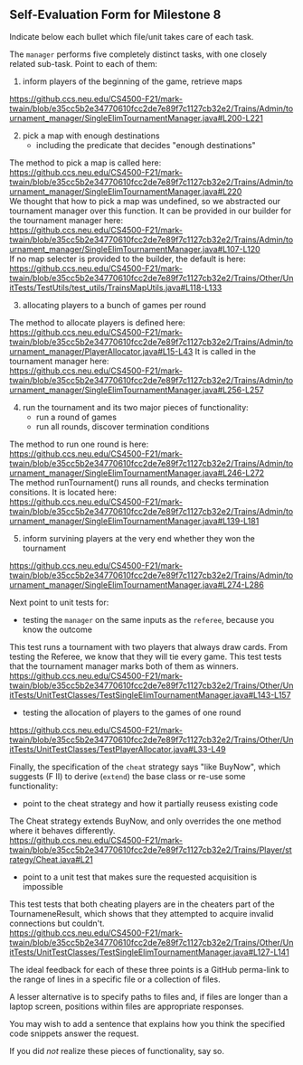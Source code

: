 ## Self-Evaluation Form for Milestone 8

Indicate below each bullet which file/unit takes care of each task.

The `manager` performs five completely distinct tasks, with one
closely related sub-task. Point to each of them:  

1. inform players of the beginning of the game, retrieve maps

https://github.ccs.neu.edu/CS4500-F21/mark-twain/blob/e35cc5b2e34770610fcc2de7e89f7c1127cb32e2/Trains/Admin/tournament_manager/SingleElimTournamentManager.java#L200-L221

2. pick a map with enough destinations
	- including the predicate that decides "enough destinations"

The method to pick a map is called here:  
https://github.ccs.neu.edu/CS4500-F21/mark-twain/blob/e35cc5b2e34770610fcc2de7e89f7c1127cb32e2/Trains/Admin/tournament_manager/SingleElimTournamentManager.java#L220  
We thought that how to pick a map was undefined, so we abstracted our tournament manager over this function. It can be provided in our builder for the tournament manager here:  
https://github.ccs.neu.edu/CS4500-F21/mark-twain/blob/e35cc5b2e34770610fcc2de7e89f7c1127cb32e2/Trains/Admin/tournament_manager/SingleElimTournamentManager.java#L107-L120  
If no map selecter is provided to the builder, the default is here:  
https://github.ccs.neu.edu/CS4500-F21/mark-twain/blob/e35cc5b2e34770610fcc2de7e89f7c1127cb32e2/Trains/Other/UnitTests/TestUtils/test_utils/TrainsMapUtils.java#L118-L133


3. allocating players to a bunch of games per round  

The method to allocate players is defined here:  
https://github.ccs.neu.edu/CS4500-F21/mark-twain/blob/e35cc5b2e34770610fcc2de7e89f7c1127cb32e2/Trains/Admin/tournament_manager/PlayerAllocator.java#L15-L43
It is called in the tournament manager here:  
https://github.ccs.neu.edu/CS4500-F21/mark-twain/blob/e35cc5b2e34770610fcc2de7e89f7c1127cb32e2/Trains/Admin/tournament_manager/SingleElimTournamentManager.java#L256-L257

4. run the tournament and its two major pieces of functionality:
   - run a round of games
   - run all rounds, discover termination conditions  

The method to run one round is here:    
https://github.ccs.neu.edu/CS4500-F21/mark-twain/blob/e35cc5b2e34770610fcc2de7e89f7c1127cb32e2/Trains/Admin/tournament_manager/SingleElimTournamentManager.java#L246-L272  
The method runTournament() runs all rounds, and checks termination consitions. It is located here:    
https://github.ccs.neu.edu/CS4500-F21/mark-twain/blob/e35cc5b2e34770610fcc2de7e89f7c1127cb32e2/Trains/Admin/tournament_manager/SingleElimTournamentManager.java#L139-L181

5. inform survining players at the very end whether they won the tournament  

https://github.ccs.neu.edu/CS4500-F21/mark-twain/blob/e35cc5b2e34770610fcc2de7e89f7c1127cb32e2/Trains/Admin/tournament_manager/SingleElimTournamentManager.java#L274-L286

Next point to unit tests for:

- testing the `manager` on the same inputs as the `referee`, because
  you know the outcome  

This test runs a tournament with two players that always draw cards. From testing the Referee, we know that they will tie every game. This test tests that the tournament manager marks both of them as winners.  
https://github.ccs.neu.edu/CS4500-F21/mark-twain/blob/e35cc5b2e34770610fcc2de7e89f7c1127cb32e2/Trains/Other/UnitTests/UnitTestClasses/TestSingleElimTournamentManager.java#L143-L157

- testing the allocation of players to the games of one round  

https://github.ccs.neu.edu/CS4500-F21/mark-twain/blob/e35cc5b2e34770610fcc2de7e89f7c1127cb32e2/Trains/Other/UnitTests/UnitTestClasses/TestPlayerAllocator.java#L33-L49

Finally, the specification of the `cheat` strategy says "like BuyNow",
which suggests (F II) to derive (`extend`) the base class or re-use some
functionality:

- point to the cheat strategy and how it partially reusess existing code

The Cheat strategy extends BuyNow, and only overrides the one method where it behaves differently.  
https://github.ccs.neu.edu/CS4500-F21/mark-twain/blob/e35cc5b2e34770610fcc2de7e89f7c1127cb32e2/Trains/Player/strategy/Cheat.java#L21

- point to a unit test that makes sure the requested acquisition is impossible

This test tests that both cheating players are in the cheaters part of the TournameneResult, which shows that they attempted to acquire invalid connections but couldn't.  
https://github.ccs.neu.edu/CS4500-F21/mark-twain/blob/e35cc5b2e34770610fcc2de7e89f7c1127cb32e2/Trains/Other/UnitTests/UnitTestClasses/TestSingleElimTournamentManager.java#L127-L141

The ideal feedback for each of these three points is a GitHub
perma-link to the range of lines in a specific file or a collection of
files.

A lesser alternative is to specify paths to files and, if files are
longer than a laptop screen, positions within files are appropriate
responses.

You may wish to add a sentence that explains how you think the
specified code snippets answer the request.

If you did *not* realize these pieces of functionality, say so.

